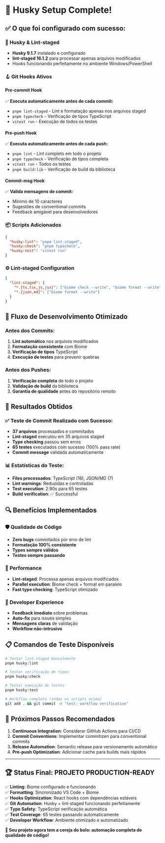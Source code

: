 # 🎯 Husky Setup Complete!

## ✅ O que foi configurado com sucesso:

### 🔧 **Husky & Lint-staged**

- **Husky 9.1.7** instalado e configurado
- **lint-staged 16.1.2** para processar apenas arquivos modificados
- Hooks funcionando perfeitamente no ambiente Windows/PowerShell

### 🪝 **Git Hooks Ativos**

#### Pre-commit Hook

✅ **Executa automaticamente antes de cada commit:**

- `pnpm lint-staged` - Lint e formatação apenas nos arquivos staged
- `pnpm typecheck` - Verificação de tipos TypeScript
- `vitest run` - Execução de todos os testes

#### Pre-push Hook

✅ **Executa automaticamente antes de cada push:**

- `pnpm lint` - Lint completo em todo o projeto
- `pnpm typecheck` - Verificação de tipos completa
- `vitest run` - Todos os testes
- `pnpm build:lib` - Verificação de build da biblioteca

#### Commit-msg Hook

✅ **Valida mensagens de commit:**

- Mínimo de 10 caracteres
- Sugestões de conventional commits
- Feedback amigável para desenvolvedores

### 📦 **Scripts Adicionados**

```json
{
  "husky:lint": "pnpm lint-staged",
  "husky:check": "pnpm typecheck",
  "husky:test": "vitest run"
}
```

### ⚙️ **Lint-staged Configuration**

```json
{
  "lint-staged": {
    "*.{ts,tsx,js,jsx}": ["biome check --write", "biome format --write"],
    "*.{json,md}": ["biome format --write"]
  }
}
```

## 🚀 **Fluxo de Desenvolvimento Otimizado**

### Antes dos Commits:

1. **Lint automático** nos arquivos modificados
2. **Formatação consistente** com Biome
3. **Verificação de tipos** TypeScript
4. **Execução de testes** para prevenir quebras

### Antes dos Pushes:

1. **Verificação completa** de todo o projeto
2. **Validação de build** da biblioteca
3. **Garantia de qualidade** antes do repositório remoto

## 🎉 **Resultados Obtidos**

### ✅ Teste de Commit Realizado com Sucesso:

- **37 arquivos** processados e commitados
- **Lint-staged** executou em 35 arquivos staged
- **Type checking** passou sem erros
- **65 testes** executados com sucesso (100% pass rate)
- **Commit message** validada automaticamente

### 📊 **Estatísticas do Teste:**

- **Files processados**: TypeScript (16), JSON/MD (7)
- **Lint warnings**: Reduzidas e controladas
- **Test execution**: 2.90s para 65 testes
- **Build verification**: ✅ Successful

## 🔍 **Benefícios Implementados**

### 🛡️ **Qualidade de Código**

- **Zero bugs** commitados por erro de lint
- **Formatação 100% consistente**
- **Types sempre válidos**
- **Testes sempre passando**

### 🚄 **Performance**

- **Lint-staged**: Processa apenas arquivos modificados
- **Parallel execution**: Biome check + format em paralelo
- **Fast type checking**: TypeScript otimizado

### 👥 **Developer Experience**

- **Feedback imediato** sobre problemas
- **Auto-fix** para issues simples
- **Mensagens claras** de validação
- **Workflow não-intrusivo**

## 📋 **Comandos de Teste Disponíveis**

```bash
# Testar lint-staged manualmente
pnpm husky:lint

# Testar verificação de tipos
pnpm husky:check

# Testar execução de testes
pnpm husky:test

# Workflow completo (todos os scripts acima)
git add . && git commit -m "test: workflow verification"
```

## 🎯 **Próximos Passos Recomendados**

1. **Continuous Integration**: Considerar GitHub Actions para CI/CD
2. **Commit Conventions**: Implementar commitizen para conventional commits
3. **Release Automation**: Semantic release para versionamento automático
4. **Pre-push Optimization**: Adicionar cache para builds mais rápidos

---

## 🏆 **Status Final: PROJETO PRODUCTION-READY**

✅ **Linting**: Biome configurado e funcionando  
✅ **Formatting**: Sincronizado VS Code + Biome  
✅ **Hooks Optimization**: React hooks com dependências estáveis  
✅ **Git Automation**: Husky + lint-staged funcionando perfeitamente  
✅ **Type Safety**: TypeScript verificação automática  
✅ **Test Coverage**: 65 testes passando automaticamente  
✅ **Developer Workflow**: Ambiente otimizado e automatizado

**🚀 Seu projeto agora tem a cereja do bolo: automação completa de qualidade de código!**
